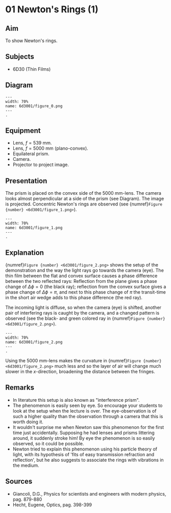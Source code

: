 # 01 Newton's Rings (1) 
  
## Aim   
 To show Newton's rings.    
  
## Subjects   
* 6D30 (Thin Films)   

## Diagram
    
```{figure} figures/figure_0.png  
---  
width: 70%  
name: 6d3001/figure_0.png  
---  
. 
```
    
  
## Equipment   
 *  Lens, $f=539\mathrm{~mm}$. 
 *  Lens, $f=5000\mathrm{~mm}$ (plano-convex). 
 *  Equilateral prism. 
 *  Camera. 
 *  Projector to project image.  
    
  
## Presentation   
The prism is placed on the convex side of the $5000 \mathrm{~mm}$-lens. The camera looks almost perpendicular at a side of the prism (see Diagram). The image is projected. Concentric Newton's rings are observed (see {numref}`Figure {number} <6d3001/figure_1.png>`).   
```{figure} figures/figure_1.png  
---  
width: 70%  
name: 6d3001/figure_1.png  
---  
. 
```
  
## Explanation   
{numref}`Figure {number} <6d3001/figure_2.png>` shows the setup of the demonstration and the way the light rays go towards the camera (eye). The thin film between the flat and convex surface causes a phase difference between the two reflected rays: Reflection from the plane gives a phase change of $\Delta \phi=0$ (the black ray); reflection from the convex surface gives a phase change of $\Delta \phi=\pi$, and next to this phase change of $\pi$ the transit-time in the short air wedge adds to this phase difference (the red ray).

The incoming light is diffuse, so when the camera (eye) is shifted, another pair of interfering rays is caught by the camera, and a changed pattern is observed (see the black- and green colored ray in {numref}`Figure {number} <6d3001/figure_2.png>`).

```{figure} figures/figure_2.png  
---  
width: 70%  
name: 6d3001/figure_2.png  
---  
. 
```
Using the $5000 \mathrm{~mm}$-lens makes the curvature in {numref}`Figure {number} <6d3001/figure_2.png>` much less and so the layer of air will change much slower in the $x$-direction, broadening the distance between the fringes. 
  
## Remarks
- In literature this setup is also known as "interference prism".
- The phenomenon is easily seen by eye. So encourage your students to look at the setup when the lecture is over. The eye-observation is of such a higher quality than the observation through a camera that this is worth doing it.
- It wouldn't surprise me when Newton saw this phenomenon for the first time just accidentally. Supposing he had lenses and prisms littering around, it suddenly stroke him! By eye the phenomenon is so easily observed, so it could be possible.
- Newton tried to explain this phenomenon using his particle theory of light, with its hypothesis of 'fits of easy transmission refraction and reflection', but he also suggests to associate the rings with vibrations in the medium.

## Sources   
 *  Giancoli, D.G., Physics for scientists and engineers with modern physics, pag. 879-880 
 *  Hecht, Eugene, Optics, pag. 398-399
  